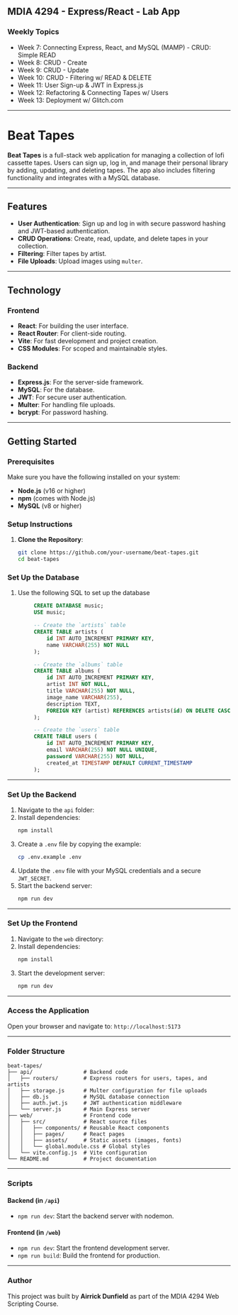 ## MDIA 4294 - Express/React - Lab App

### Weekly Topics
- Week 7: Connecting Express, React, and MySQL (MAMP) - CRUD: Simple READ
- Week 8: CRUD - Create
- Week 9: CRUD - Update
- Week 10: CRUD - Filtering w/ READ & DELETE
- Week 11: User Sign-up & JWT in Express.js
- Week 12: Refactoring & Connecting Tapes w/ Users
- Week 13: Deployment w/ Glitch.com

---

# Beat Tapes

**Beat Tapes** is a full-stack web application for managing a collection of lofi cassette tapes. Users can sign up, log in, and manage their personal library by adding, updating, and deleting tapes. The app also includes filtering functionality and integrates with a MySQL database.

---

## Features

- **User Authentication**: Sign up and log in with secure password hashing and JWT-based authentication.
- **CRUD Operations**: Create, read, update, and delete tapes in your collection.
- **Filtering**: Filter tapes by artist.
- **File Uploads**: Upload images using `multer`.

---

## Technology

### Frontend
- **React**: For building the user interface.
- **React Router**: For client-side routing.
- **Vite**: For fast development and project creation.
- **CSS Modules**: For scoped and maintainable styles.

### Backend
- **Express.js**: For the server-side framework.
- **MySQL**: For the database.
- **JWT**: For secure user authentication.
- **Multer**: For handling file uploads.
- **bcrypt**: For password hashing.

---

## Getting Started

### Prerequisites

Make sure you have the following installed on your system:

- **Node.js** (v16 or higher)
- **npm** (comes with Node.js)
- **MySQL** (v8 or higher)

### Setup Instructions

1. **Clone the Repository**:
   ```bash
   git clone https://github.com/your-username/beat-tapes.git
   cd beat-tapes

### Set Up the Database

1. Use the following SQL to set up the database
   ```sql
        CREATE DATABASE music;
        USE music;

        -- Create the `artists` table
        CREATE TABLE artists (
            id INT AUTO_INCREMENT PRIMARY KEY,
            name VARCHAR(255) NOT NULL
        );

        -- Create the `albums` table
        CREATE TABLE albums (
            id INT AUTO_INCREMENT PRIMARY KEY,
            artist INT NOT NULL,
            title VARCHAR(255) NOT NULL,
            image_name VARCHAR(255),
            description TEXT,
            FOREIGN KEY (artist) REFERENCES artists(id) ON DELETE CASCADE
        );

        -- Create the `users` table
        CREATE TABLE users (
            id INT AUTO_INCREMENT PRIMARY KEY,
            email VARCHAR(255) NOT NULL UNIQUE,
            password VARCHAR(255) NOT NULL,
            created_at TIMESTAMP DEFAULT CURRENT_TIMESTAMP
        );
   ```

---

### Set Up the Backend

1. Navigate to the `api` folder:
2. Install dependencies:
   ```bash
   npm install
   ```
3. Create a `.env` file by copying the example:
   ```bash
   cp .env.example .env
   ```
4. Update the `.env` file with your MySQL credentials and a secure `JWT_SECRET`.
5. Start the backend server:
   ```bash
   npm run dev
   ```

---

### Set Up the Frontend

1. Navigate to the `web` directory:
2. Install dependencies:
   ```bash
   npm install
   ```
3. Start the development server:
   ```bash
   npm run dev
   ```

---

### Access the Application

Open your browser and navigate to: `http://localhost:5173`

---

### Folder Structure

```
beat-tapes/
├── api/                # Backend code
│   ├── routers/        # Express routers for users, tapes, and artists
│   ├── storage.js      # Multer configuration for file uploads
│   ├── db.js           # MySQL database connection
│   ├── auth.jwt.js     # JWT authentication middleware
│   └── server.js       # Main Express server
├── web/                # Frontend code
│   ├── src/            # React source files
│   │   ├── components/ # Reusable React components
│   │   ├── pages/      # React pages
│   │   ├── assets/     # Static assets (images, fonts)
│   │   └── global.module.css # Global styles
│   └── vite.config.js  # Vite configuration
└── README.md           # Project documentation
```

---

### Scripts

#### Backend (in `/api`)
- `npm run dev`: Start the backend server with nodemon.

#### Frontend (in `/web`)
- `npm run dev`: Start the frontend development server.
- `npm run build`: Build the frontend for production.

---

### Author

This project was built by **Airrick Dunfield** as part of the MDIA 4294 Web Scripting Course.
